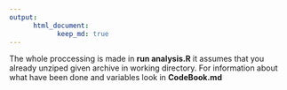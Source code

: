 ```yaml
---
output: 
      html_document: 
            keep_md: true
---
```



The whole proccessing is made in **run analysis.R** it assumes that you already unziped given archive in working directory.  For information about what have been done and variables look in **CodeBook.md**
